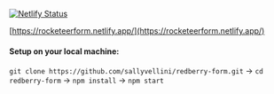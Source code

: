 [![Netlify Status](https://api.netlify.com/api/v1/badges/d60a9410-18d0-4a32-942b-c95de2c43a88/deploy-status)](https://app.netlify.com/sites/rocketeerform/deploys)

[https://rocketeerform.netlify.app/](https://rocketeerform.netlify.app/)


#### Setup on your local machine:
`git clone https://github.com/sallyvellini/redberry-form.git`
-> `cd redberry-form`
-> `npm install`
-> `npm start`
